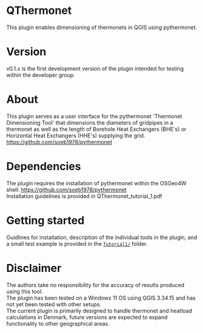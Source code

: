 # QThermonet
This plugin enables dimensioning of thermonets in QGIS using pythermonet.

# Version
v0.1.x is the first development version of the plugin intended for testing within the developer group.

# About
This plugin serves as a user interface for the pythermonet 'Thermonet Dimensioning Tool' that dimensions 
the diameters of gridpipes in a thermonet as well as the length of Borehole Heat Exchangers (BHE's) or 
Horizontal Heat Exchangers (HHE's) supplying the grid.  
https://github.com/soeb1978/pythermonet

# Dependencies
The plugin requires the installation of pythermonet within the OSGeo4W shell: https://github.com/soeb1978/pythermonet  
Installation guidelines is provided in QThermonet_tutorial_1.pdf

# Getting started
Guidlines for installation, description of the individual tools in the plugin, and a small test example is provided in the [`Tutorial1/`](./Tutorial1/) folder.


# Disclaimer
The authors take no responsibility for the accuracy of results produced using this tool.  
The plugin has been tested on a Windows 11 OS using QGIS 3.34.15 and has not yet been tested with other setups.  
The current plugin is primarily designed to handle thermonet and heatload calculations in Denmark, future versions are expected to expand functionality to other geographical areas.



